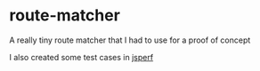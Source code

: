 # route-matcher

A really tiny route matcher that I had to use for a proof of concept

I also created some test cases in [jsperf](http://jsperf.com/parse-url-query-string)
